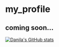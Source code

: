 # my_profile
## coming soon...
[![Danila's GitHub stats](https://github-readme-stats.vercel.app/api?username=Vinogradov)](https://github.com/VinogradovDanya/github-readme-stats)
